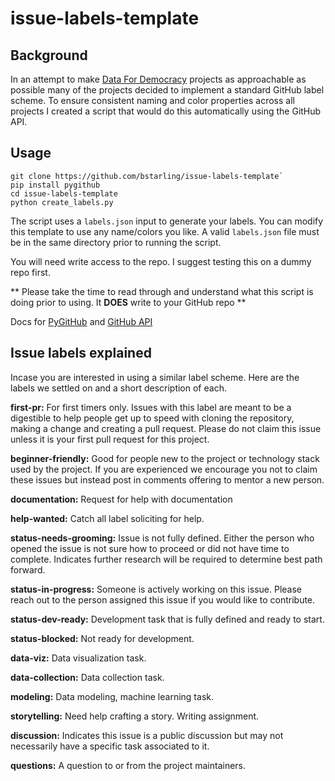 # issue-labels-template

## Background
In an attempt to make [Data For Democracy](https://github.com/Data4Democracy) projects as approachable as possible many of the projects decided to implement a standard GitHub label scheme. To ensure consistent naming and color properties across all projects I created a script that would do this automatically using the GitHub API.

## Usage
```
git clone https://github.com/bstarling/issue-labels-template`
pip install pygithub
cd issue-labels-template
python create_labels.py
```
The script uses a `labels.json` input to generate your labels. You can modify this template to use any name/colors you like. A valid `labels.json` file must be in the same directory prior to running the script.

You will need write access to the repo. I suggest testing this on a dummy repo first.

** Please take the time to read through and understand what this script is doing prior to using. It **DOES** write to your GitHub repo **

Docs for [PyGitHub](http://pygithub.readthedocs.io/en/latest/index.html) and [GitHub API](https://developer.github.com/)


## Issue labels explained
Incase you are interested in using a similar label scheme. Here are the labels we settled on and a short description of each.

**first-pr:** For first timers only. Issues with this label are meant to be a digestible to help people get up to speed with cloning the repository, making a change and creating a pull request. Please do not claim this issue unless it is your first pull request for this project.

**beginner-friendly:** Good for people new to the project or technology stack used by the project. If you are experienced we encourage you not to claim these issues but instead post in comments offering to mentor a new person.

**documentation:** Request for help with documentation

**help-wanted:** Catch all label soliciting for help.

**status-needs-grooming:** Issue is not fully defined. Either the person who opened the issue is not sure how to proceed or did not have time to complete. Indicates further research will be required to determine best path forward.

**status-in-progress:** Someone is actively working on this issue. Please reach out to the person assigned this issue if you would like to contribute.

**status-dev-ready:** Development task that is fully defined and ready to start.

**status-blocked:** Not ready for development.

**data-viz:** Data visualization task.

**data-collection:** Data collection task.

**modeling:** Data modeling, machine learning task.

**storytelling:** Need help crafting a story. Writing assignment.

**discussion:** Indicates this issue is a public discussion but may not necessarily have a specific task associated to it.

**questions:** A question to or from the project maintainers.
